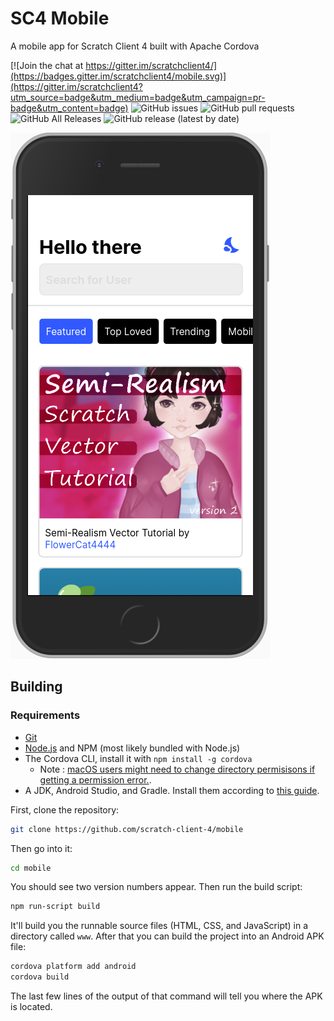 # SC4 Mobile

A mobile app for Scratch Client 4 built with Apache Cordova

[![Join the chat at https://gitter.im/scratchclient4/](https://badges.gitter.im/scratchclient4/mobile.svg)](https://gitter.im/scratchclient4?utm_source=badge&utm_medium=badge&utm_campaign=pr-badge&utm_content=badge)
![GitHub issues](https://img.shields.io/github/issues-raw/scratch-client-4/mobile)
![GitHub pull requests](https://img.shields.io/github/issues-pr/scratch-client-4/mobile)
![GitHub All Releases](https://img.shields.io/github/downloads/Scratch-Client-4/mobile/total)
![GitHub release (latest by date)](https://img.shields.io/github/v/release/Scratch-Client-4/mobile)

![a screenshot of SC4](/asset/screenshot.png)

## Building
### Requirements
- [Git](https://git-scm.org)
- [Node.js](https://nodejs.org) and NPM (most likely  bundled with Node.js)
- The Cordova CLI, install it with `npm install -g cordova`
  - Note : [macOS users might need to change directory permisisons if getting a permission error.](https://stackoverflow.com/a/47252840/10074924).
- A JDK, Android Studio, and Gradle. Install them according to [this guide](https://cordova.apache.org/docs/en/latest/guide/platforms/android/index.html).

First, clone the repository:
```bash
git clone https://github.com/scratch-client-4/mobile
```
Then go into it:
```bash
cd mobile
```

You should see two version numbers appear.  Then run the build script:
```bash
npm run-script build
```
It'll build you the runnable source files (HTML, CSS, and JavaScript) in a directory called `www`.  After that you can build the project into an Android APK file: 
```bash
cordova platform add android
cordova build
```
The last few lines of the output of that command will tell you where the APK is located.
